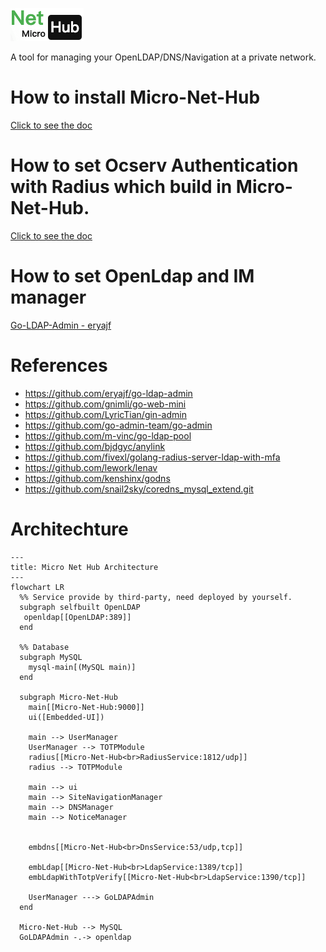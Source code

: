 <!-- @format -->
![](docs/logo/micro-net-hub.png)

A tool for managing your OpenLDAP/DNS/Navigation at a private network.

# How to install Micro-Net-Hub

[Click to see the doc](docs/README.md)

# How to set Ocserv Authentication with Radius which build in Micro-Net-Hub.

[Click to see the doc](backend/internal/radiussrv/README.md)

# How to set OpenLdap and IM manager

[Go-LDAP-Admin - eryajf](http://ldapdoc.eryajf.net/pages/5683c6/#%E5%88%9D%E5%A7%8B%E6%95%B0%E6%8D%AE)

# References

- https://github.com/eryajf/go-ldap-admin
- https://github.com/gnimli/go-web-mini
- https://github.com/LyricTian/gin-admin
- https://github.com/go-admin-team/go-admin
- https://github.com/m-vinc/go-ldap-pool
- https://github.com/bjdgyc/anylink
- https://github.com/fivexl/golang-radius-server-ldap-with-mfa
- https://github.com/lework/lenav
- https://github.com/kenshinx/godns
- https://github.com/snail2sky/coredns_mysql_extend.git 

# Architechture

```mermaid
---
title: Micro Net Hub Architecture
---
flowchart LR
  %% Service provide by third-party, need deployed by yourself.
  subgraph selfbuilt OpenLDAP
   openldap[[OpenLDAP:389]]
  end

  %% Database
  subgraph MySQL
    mysql-main[(MySQL main)]
  end

  subgraph Micro-Net-Hub
    main[[Micro-Net-Hub:9000]]
    ui([Embedded-UI])

    main --> UserManager
    UserManager --> TOTPModule
    radius[[Micro-Net-Hub<br>RadiusService:1812/udp]]
    radius --> TOTPModule

    main --> ui
    main --> SiteNavigationManager
    main --> DNSManager
    main --> NoticeManager
    

    embdns[[Micro-Net-Hub<br>DnsService:53/udp,tcp]]

    embLdap[[Micro-Net-Hub<br>LdapService:1389/tcp]]
    embLdapWithTotpVerify[[Micro-Net-Hub<br>LdapService:1390/tcp]]

    UserManager ---> GoLDAPAdmin
  end

  Micro-Net-Hub --> MySQL
  GoLDAPAdmin -.-> openldap

```
